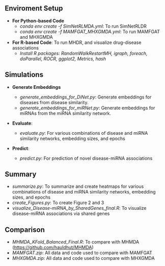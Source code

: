 ## Enviroment Setup
- **For Python-based Code**
  - *conda env create -f SimNetRLMDA.yml*: To run SimNetRLDR
  - *conda env create -f MAMFGAT_MHXGMDA.yml*: To run MAMFGAT and MHXGMDA
- **For R-based Code**: To run MHDR, and visualize drug-disease associations
  - *Install R packages: RandomWalkRestartMH, igraph, foreach, doParallel, ROCR, ggplot2, Metrics, hash*

## Simulations
- **Generate Embeddings**
  - *generate_embeddings_for_DiNet.py*: Generate embeddings for diseases from disease similarity.
  - *generate_embeddings_for_miRNet.py*: Generate embeddings for miRNAs from the miRNA similarity network.
 
- **Evaluate**:
  - *evaluate.py*: For various combinations of disease and miRNA similarity networks, embedding sizes, and epochs

- **Predict**:
  - *predict.py*: For prediction of novel disease-miRNA associations

## Summary
  - *summarize.py*: To summarize and create heatmaps for various combinations of disease and miRNA similarity networks, embedding sizes, and epochs
  - *create_Figures.py*: To create Figure 2 and 3
  - *visualize_Disease-miRNA_by_SharedGenes_final.R*: To visualize disease-miRNA associations via shared genes

## Comparison
  - *MHMDA_KFold_Balanced_Final.R*: To compare with MHMDA (https://github.com/hauldhut/MHMDA)
  - *MAMFGAT.zip*: All data and code used to compare with MAMFGAT
  - *MHXGMDA.zip*: All data and code used to compare with MHXGMDA
  


